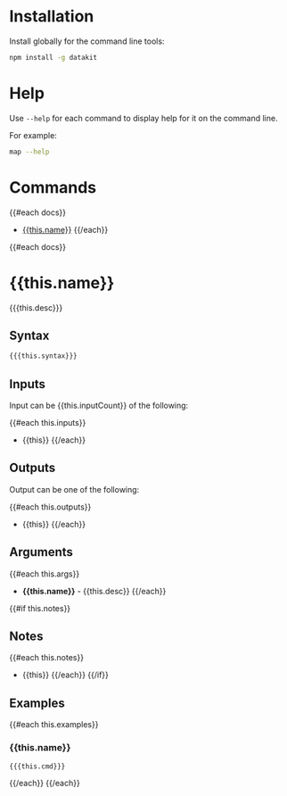 # Installation

Install globally for the command line tools:

```bash
npm install -g datakit
```

# Help

Use `--help` for each command to display help for it on the command line.

For example:

```bash
map --help
```

# Commands

{{#each docs}}
- [{{this.name}}](#{{this.name}})
{{/each}}

{{#each docs}}
# {{this.name}}

{{{this.desc}}}

## Syntax

```bash
{{{this.syntax}}}
```

## Inputs

Input can be {{this.inputCount}} of the following:

{{#each this.inputs}}
- {{this}}
{{/each}}

## Outputs

Output can be one of the following:

{{#each this.outputs}}
- {{this}}
{{/each}}

## Arguments

{{#each this.args}}
- **{{this.name}}** - {{this.desc}}
{{/each}}

{{#if this.notes}}
## Notes

{{#each this.notes}}
- {{this}}
{{/each}}
{{/if}}

## Examples

{{#each this.examples}}
### {{this.name}}

```bash
{{{this.cmd}}}
```
{{/each}}
{{/each}}